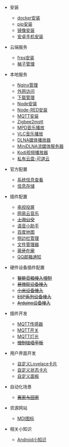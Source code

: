 - 安装

  - [docker安装](install_docker.md)
  - [pip安装](install_pip.md)
  - [镜像安装](install_image.md)
  - [安卓手机安装](install_android.md)

- 云端服务

  - [frps安装](install_frps.md)
  - [梯子管理](install_v2.md)

- 本地服务
  - [Nginx管理](install_nginx.md)
  - [外网访问](install_frpc.md)
  - [下载管理](install_aria2.md)
  - [Node安装](install_node.md)
  - [Node-RED安装](install_nodered.md)
  - [MQTT安装](install_mqtt.md)
  - [Zigbee2mqtt](install_z2m.md)
  - [MPD音乐播放](install_mpd.md)
  - [VLC音乐播放](install_vlc.md)
  - [DLNA媒体播放器](install_dlna.md)
  - [MiniDLNA流媒体服务器](install_minidlna.md)
  - [Kodi视频播放器](install_kodi.md)
  - [私有云盘-可道云](install_kodbox.md)

- 官方配置

  - [系统信息查看](system_info.md)
  - [信息存储](system_recorder.md)

- 插件配置

  - [电视投屏](tv_cast.md)
  - [网易云音乐](plug_ha_cloud_music.md)
  - ~~[上海公交](plug_ha_shbus.md)~~
  - [语音小助手](plug_ha_voice.md)
  - [百度地图](plug_ha_baidu_map.md)
  - [侧边栏管理](plug_ha_sidebar.md)
  - [文件管理器](plug_ha_file_explorer.md)
  - ~~[蓝牙在家](plug_ha_ble_home.md)~~
  - [QQ邮箱通知](plug_ha_qqmail.md)

- 硬件设备插件配置

  - ~~[智能音箱接入控制](plug_voice_box.md)~~
  - ~~[易微联设备接入](plug_ewelink.md)~~
  - ~~[小米设备接入](plug_xiaomi.md)~~
  - ~~[ESP系列设备接入](plug_esp.md)~~
  - ~~[Arduino设备接入](plug_arduino.md)~~

- 插件开发

  - [MQTT传感器](plug_dev_mqtt_sensor.md)
  - [MQTT开关](plug_dev_mqtt_switch.md)
  - [MQTT灯光](plug_dev_mqtt_light.md)
  - ~~[控制挂墙平板](plug_dev_pad.md)~~

- 用户界面开发

  - [自定义Lovelace卡片](plug_dev_custom_card.md)
  - [自定义状态卡片](plug_dev_custom_state_card.md)
  - [自定义面板](plug_dev_custom_panel.md)

- 自动化场景

  - ~~[离家与回家](automation_home.md)~~

- 资源网站

  - [MDI图标](website_icon.md)

- 相关小知识
  
  - [Android小知识](about_android.md)